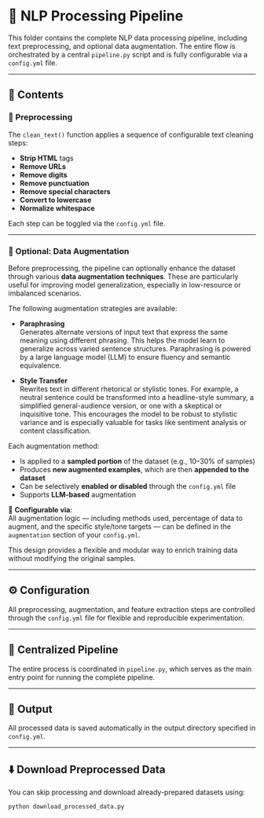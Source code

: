 # 🧪 NLP Processing Pipeline

This folder contains the complete NLP data processing pipeline, including text preprocessing, and optional data augmentation. The entire flow is orchestrated by a central `pipeline.py` script and is fully configurable via a `config.yml` file.

---

## 📁 Contents

### 🔧 Preprocessing

The `clean_text()` function applies a sequence of configurable text cleaning steps:

- **Strip HTML** tags
- **Remove URLs**
- **Remove digits**
- **Remove punctuation**
- **Remove special characters**
- **Convert to lowercase**
- **Normalize whitespace**

Each step can be toggled via the `config.yml` file.

---


### 🔁 Optional: Data Augmentation

Before preprocessing, the pipeline can optionally enhance the dataset through various **data augmentation techniques**. These are particularly useful for improving model generalization, especially in low-resource or imbalanced scenarios.

The following augmentation strategies are available:

- **Paraphrasing**  
  Generates alternate versions of input text that express the same meaning using different phrasing. This helps the model learn to generalize across varied sentence structures. Paraphrasing is powered by a large language model (LLM) to ensure fluency and semantic equivalence.

- **Style Transfer**  
  Rewrites text in different rhetorical or stylistic tones. For example, a neutral sentence could be transformed into a headline-style summary, a simplified general-audience version, or one with a skeptical or inquisitive tone. This encourages the model to be robust to stylistic variance and is especially valuable for tasks like sentiment analysis or content classification.

Each augmentation method:
- Is applied to a **sampled portion** of the dataset (e.g., 10–30% of samples)
- Produces **new augmented examples**, which are then **appended to the dataset**
- Can be selectively **enabled or disabled** through the `config.yml` file
- Supports **LLM-based** augmentation

📁 **Configurable via**:  
All augmentation logic — including methods used, percentage of data to augment, and the specific style/tone targets — can be defined in the `augmentation` section of your `config.yml`.

This design provides a flexible and modular way to enrich training data without modifying the original samples.


---

## ⚙️ Configuration

All preprocessing, augmentation, and feature extraction steps are controlled through the `config.yml` file for flexible and reproducible experimentation.

---

## 🚀 Centralized Pipeline

The entire process is coordinated in `pipeline.py`, which serves as the main entry point for running the complete pipeline.

---

## 💾 Output

All processed data is saved automatically in the output directory specified in `config.yml`.

---

## ⬇️ Download Preprocessed Data

You can skip processing and download already-prepared datasets using:

```bash
python download_processed_data.py
